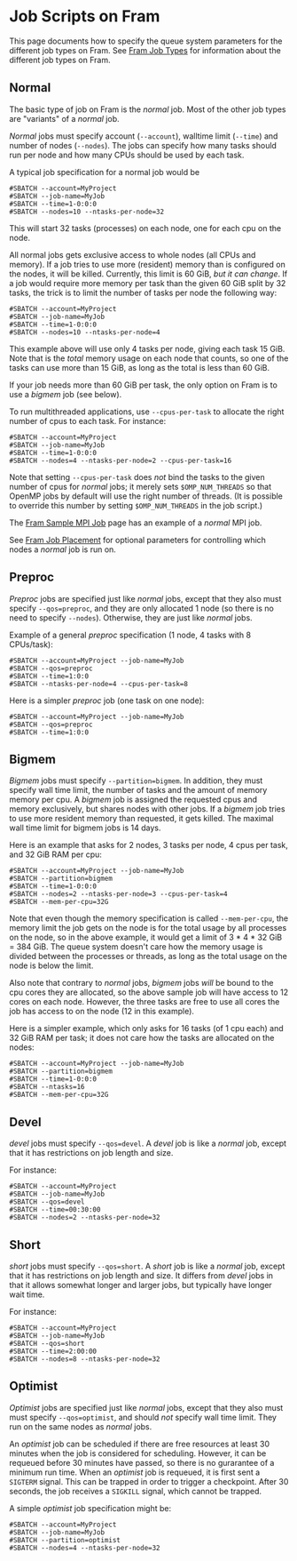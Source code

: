 # Job Scripts on Fram

This page documents how to specify the queue system parameters for the
different job types on Fram.  See [Fram Job Types](/jobs/job_types/fram_job_types.md)
for information about the different job types on Fram.

## Normal

The basic type of job on Fram is the *normal* job.  Most of the other
job types are "variants" of a *normal* job.

*Normal* jobs must specify account (`--account`), walltime limit
(`--time`) and number of nodes (`--nodes`).  The jobs can specify how
many tasks should run per node and how many CPUs should be used by
each task.

A typical job specification for a normal job would be

	#SBATCH --account=MyProject
	#SBATCH --job-name=MyJob
	#SBATCH --time=1-0:0:0
	#SBATCH --nodes=10 --ntasks-per-node=32

This will start 32 tasks (processes) on each node, one for each cpu on the node.

All normal jobs gets exclusive access to whole nodes (all CPUs and
memory).  If a job tries to use more (resident) memory than is
configured on the nodes, it will be killed.  Currently, this limit is
60 GiB, *but it can change*.  If a job would require more memory per
task than the given 60 GiB split by 32 tasks, the trick is to limit the
number of tasks per node the following way:

	#SBATCH --account=MyProject
	#SBATCH --job-name=MyJob
	#SBATCH --time=1-0:0:0
	#SBATCH --nodes=10 --ntasks-per-node=4

This example above will use only 4 tasks per node, giving each task 15
GiB.  Note that is the _total_ memory usage on each node that counts,
so one of the tasks can use more than 15 GiB, as long as the total is
less than 60 GiB.

If your job needs more than 60 GiB per task, the only option on Fram
is to use a *bigmem* job (see below).

To run multithreaded applications, use `--cpus-per-task` to allocate
the right number of cpus to each task.  For instance:

	#SBATCH --account=MyProject
	#SBATCH --job-name=MyJob
	#SBATCH --time=1-0:0:0
	#SBATCH --nodes=4 --ntasks-per-node=2 --cpus-per-task=16

Note that setting `--cpus-per-task` does *not* bind the tasks to the
given number of cpus for _normal_ jobs; it merely sets
`$OMP_NUM_THREADS` so that OpenMP jobs by default will use the right
number of threads.  (It is possible to override this number by setting
`$OMP_NUM_THREADS` in the job script.)

The [Fram Sample MPI Job](fram/fram_sample_mpi_job.md) page has an example
of a _normal_ MPI job.

See [Fram Job Placement](fram/fram_job_placement.md) for optional
parameters for controlling which nodes a _normal_ job is run on.

## Preproc

_Preproc_ jobs are specified just like _normal_ jobs, except that they
also must specify `--qos=preproc`, and they are only allocated 1 node
(so there is no need to specify `--nodes`).  Otherwise, they are just
like *normal* jobs.

Example of a general _preproc_ specification (1 node, 4 tasks with 8 CPUs/task):

    #SBATCH --account=MyProject --job-name=MyJob
	#SBATCH --qos=preproc
    #SBATCH --time=1:0:0
    #SBATCH --ntasks-per-node=4 --cpus-per-task=8

Here is a simpler _preproc_ job (one task on one node):

    #SBATCH --account=MyProject --job-name=MyJob
    #SBATCH --qos=preproc
    #SBATCH --time=1:0:0

## Bigmem

_Bigmem_ jobs must specify `--partition=bigmem`.  In addition, they
must specify wall time limit, the number of tasks and the amount of
memory memory per cpu.  A _bigmem_ job is assigned the requested cpus
and memory exclusively, but shares nodes with other jobs.  If a
_bigmem_ job tries to use more resident memory than requested, it gets
killed.  The maximal wall time limit for bigmem jobs is 14 days.

Here is an example that asks for 2 nodes, 3 tasks per node, 4 cpus per
task, and 32 GiB RAM per cpu:

    #SBATCH --account=MyProject --job-name=MyJob
    #SBATCH --partition=bigmem
    #SBATCH --time=1-0:0:0
    #SBATCH --nodes=2 --ntasks-per-node=3 --cpus-per-task=4
    #SBATCH --mem-per-cpu=32G

Note that even though the memory specification is called `--mem-per-cpu`, the
memory limit the job gets on the node is for the total usage by all processes
on the node, so in the above example, it would get a limit of 3 * 4 * 32 GiB =
384 GiB. The queue system doesn't care how the memory usage is divided between
the processes or threads, as long as the total usage on the node is below the
limit.

Also note that contrary to *normal* jobs, *bigmem* jobs _will_ be bound to the
cpu cores they are allocated, so the above sample job will have access to 12
cores on each node. However, the three tasks are free to use all cores the job
has access to on the node (12 in this example).

Here is a simpler example, which only asks for 16 tasks (of 1 cpu
each) and 32 GiB RAM per task; it does not care how the tasks are
allocated on the nodes:

    #SBATCH --account=MyProject --job-name=MyJob
    #SBATCH --partition=bigmem
    #SBATCH --time=1-0:0:0
    #SBATCH --ntasks=16
    #SBATCH --mem-per-cpu=32G

## Devel

_devel_ jobs must specify `--qos=devel`.  A _devel_ job is like a _normal_
job, except that it has restrictions on job length and size.

For instance:

	#SBATCH --account=MyProject
	#SBATCH --job-name=MyJob
   	#SBATCH --qos=devel
	#SBATCH --time=00:30:00
	#SBATCH --nodes=2 --ntasks-per-node=32

## Short

_short_ jobs must specify `--qos=short`.  A _short_ job is like a _normal_
job, except that it has restrictions on job length and size.  It
differs from _devel_ jobs in that it allows somewhat longer and larger
jobs, but typically have longer wait time.

For instance:

	#SBATCH --account=MyProject
	#SBATCH --job-name=MyJob
	#SBATCH --qos=short
	#SBATCH --time=2:00:00
	#SBATCH --nodes=8 --ntasks-per-node=32

## Optimist

_Optimist_ jobs are specified just like _normal_ jobs, except that
they also must must specify `--qos=optimist`, and should *not*
specify wall time limit.  They run on the same nodes as *normal* jobs.

An _optimist_ job can be scheduled if there are free resources at
least 30 minutes when the job is considered for scheduling.  However,
it can be requeued before 30 minutes have passed, so there is no
gurarantee of a minimum run time.  When an _optimist_ job is requeued,
it is first sent a `SIGTERM` signal.  This can be trapped in order to
trigger a checkpoint.  After 30 seconds, the job receives a `SIGKILL`
signal, which cannot be trapped.

A simple _optimist_ job specification might be:

	#SBATCH --account=MyProject
	#SBATCH --job-name=MyJob
	#SBATCH --partition=optimist
	#SBATCH --nodes=4 --ntasks-per-node=32
